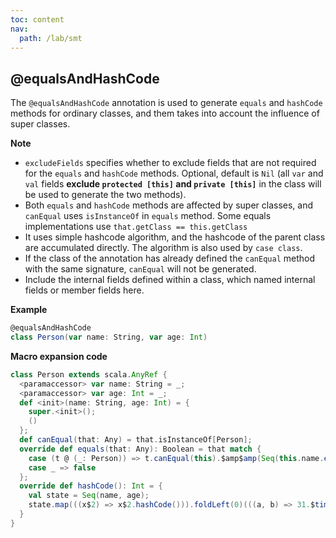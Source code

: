 ```yaml
---
toc: content
nav:
  path: /lab/smt
---
```


## @equalsAndHashCode

The `@equalsAndHashCode` annotation is used to generate `equals` and `hashCode` methods for ordinary classes, and them takes into account the influence of super classes.

**Note**

- `excludeFields` specifies whether to exclude fields that are not required for the `equals` and `hashCode` methods. Optional,
  default is `Nil` (all `var` and `val` fields **exclude `protected [this]` and `private [this]`** in the class will be used to generate the two methods).
- Both `equals` and `hashCode` methods are affected by super classes, and `canEqual` uses `isInstanceOf` in `equals` method.
  Some equals implementations use `that.getClass == this.getClass`
- It uses simple hashcode algorithm, and the hashcode of the parent class are accumulated directly. The algorithm is also used by `case class`.
- If the class of the annotation has already defined the `canEqual` method with the same signature, `canEqual` will not be generated.
- Include the internal fields defined within a class, which named internal fields or member fields here.

**Example**

```scala
@equalsAndHashCode
class Person(var name: String, var age: Int)
```

**Macro expansion code**

```scala
class Person extends scala.AnyRef {
  <paramaccessor> var name: String = _;
  <paramaccessor> var age: Int = _;
  def <init>(name: String, age: Int) = {
    super.<init>();
    ()
  };
  def canEqual(that: Any) = that.isInstanceOf[Person];
  override def equals(that: Any): Boolean = that match {
    case (t @ (_: Person)) => t.canEqual(this).$amp$amp(Seq(this.name.equals(t.name), this.age.equals(t.age)).forall(((f) => f))).$amp$amp(true)
    case _ => false
  };
  override def hashCode(): Int = {
    val state = Seq(name, age);
    state.map(((x$2) => x$2.hashCode())).foldLeft(0)(((a, b) => 31.$times(a).$plus(b)))
  }
}
```
